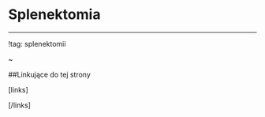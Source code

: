 # Splenektomia



***

!tag: splenektomii

~



##Linkujące do tej strony

[links]


[/links]












